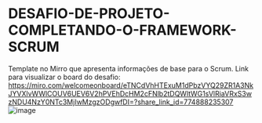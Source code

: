 # DESAFIO-DE-PROJETO-COMPLETANDO-O-FRAMEWORK-SCRUM
Template no Mirro que apresenta informações de base para o Scrum. Link para visualizar o board do desafio: https://miro.com/welcomeonboard/eTNCdVhHTExuM1dPbzVYQ29ZR1A3NkJYVXlvWWlCOUV6UEV6V2hPVEhDcHM2cFNlb2tDQWltWG1sVlRiaVRxS3wzNDU4NzY0NTc3MjIwMzgzODgwfDI=?share_link_id=774888235307
![image](https://github.com/Elisa-Mesquita-Alves/DESAFIO-DE-PROJETO-COMPLETANDO-O-FRAMEWORK-SCRUM/assets/77702627/a7afe6e3-b06e-452e-905c-3faca7d65f03)
